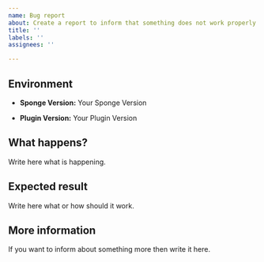```yaml
---
name: Bug report
about: Create a report to inform that something does not work properly
title: ''
labels: ''
assignees: ''

---
```


## Environment

* **Sponge Version:** Your Sponge Version

* **Plugin Version:** Your Plugin Version

## What happens?

Write here what is happening.

## Expected result

Write here what or how should it work.

## More information

If you want to inform about something more then write it here.
